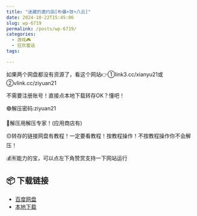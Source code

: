 ```yaml
---
title: "迷藏的邀约函[布儡+敛+八云]"
date: 2024-10-22T15:45:06
slug: wp-6719
permalink: /posts/wp-6719/
categories:
  - 游戏🎮
  - 狂欢蜜话
tags:

---
```


如果两个网盘都没有资源了，看这个网站👉①link3.cc/xianyu21或②vlink.cc/ziyuan21

不需要注册账号！直接点本地下载转存OK？懂吧！

🟢解压密码:ziyuan21

🔵解压用解压专家！(应用商店有)

🟡转存的链接网盘有教程！一定要看教程！按教程操作！不按教程操作你不会解压！

💰🈶能力的宝，可以点左下角赞赏支持一下网站运行

## 📦 下载链接
- [百度网盘](https://blziyuan21.com/pay-download/6719?key=d6446788de&down_id=0)
- [本地下载](https://blziyuan21.com/pay-download/6719?key=d6446788de&down_id=1)

